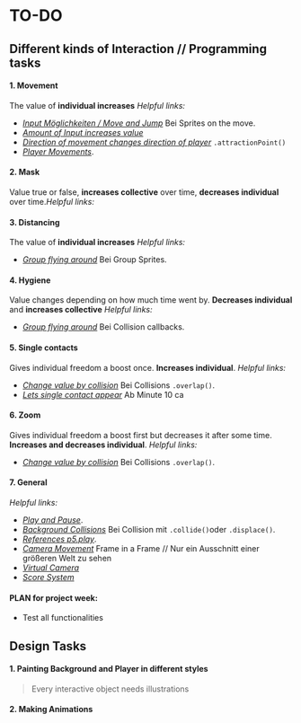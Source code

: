 # TO-DO

## Different kinds of Interaction // Programming tasks

#### 1. Movement
The value of **individual increases** 
*Helpful links:* 
 - *[Input Möglichkeiten / Move and Jump](https://creative-coding.decontextualize.com/making-games-with-p5-play/)* Bei Sprites on the move. 
 - *[Amount of Input increases value](https://creative-coding.decontextualize.com/making-games-with-p5-play/)* 
 - *[Direction of movement changes direction of player](https://creative-coding.decontextualize.com/making-games-with-p5-play/)* `.attractionPoint()`
 - *[Player Movements](https://www.youtube.com/watch?v=l0HoJHc-63Q)*.

#### 2. Mask
Value true or false, **increases collective** over time, **decreases individual** over time.*Helpful links:* 

#### 3. Distancing
The value of **individual increases** 
*Helpful links:* 
- *[Group flying around](https://creative-coding.decontextualize.com/making-games-with-p5-play/)* Bei Group Sprites. 

#### 4. Hygiene
Value changes depending on how much time went by. **Decreases individual** and **increases collective**
*Helpful links:* 
- *[Group flying around](https://creative-coding.decontextualize.com/making-games-with-p5-play/)* Bei Collision callbacks. 

#### 5. Single contacts
Gives individual freedom a boost once. **Increases individual**.
*Helpful links:* 
- *[Change value by collision](https://creative-coding.decontextualize.com/making-games-with-p5-play/)* Bei Collisions `.overlap()`. 
- *[Lets single contact appear](https://www.youtube.com/watch?v=l0HoJHc-63Q)* Ab Minute 10 ca

#### 6. Zoom
Gives individual freedom a boost first but decreases it after some time. **Increases and decreases individual**.
*Helpful links:* 
- *[Change value by collision](https://creative-coding.decontextualize.com/making-games-with-p5-play/)* Bei Collisions `.overlap()`. 


#### 7. General
*Helpful links:* 
- *[Play and Pause](https://www.youtube.com/watch?v=YcezEwOXun4)*. 
- *[Background Collisions](https://creative-coding.decontextualize.com/making-games-with-p5-play/)* Bei Collision mit `.collide()`oder `.displace()`. 
- *[References p5.play](http://molleindustria.github.io/p5.play/docs/classes/p5.play.html)*.
- *[Camera Movement](https://www.youtube.com/watch?v=H3Fn33lYuE0)* Frame in a Frame // Nur ein Ausschnitt einer größeren Welt zu sehen
- *[Virtual Camera](http://molleindustria.github.io/p5.play/examples/index.html?fileName=camera.js)*
- *[Score System](https://www.youtube.com/watch?v=gvtXwIYh35s)*

#### PLAN for project week: 
- Test all functionalities 





## Design Tasks 

#### 1. Painting Background and Player in different styles
> Every interactive object needs illustrations
#### 2. Making Animations 




